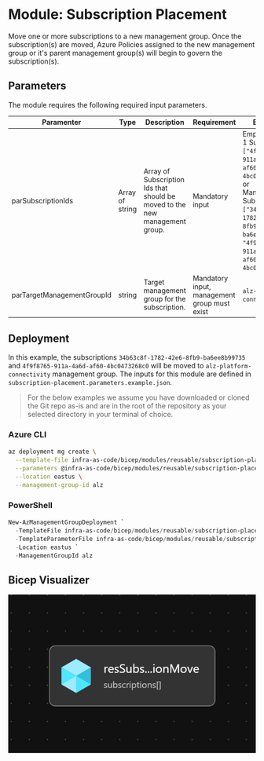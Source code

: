 # Module:  Subscription Placement

Move one or more subscriptions to a new management group.  Once the subscription(s) are moved, Azure Policies assigned to the new management group or it's parent management group(s) will begin to govern the subscription(s).

## Parameters

The module requires the following required input parameters.

 Paramenter | Type | Description | Requirement | Example
----------- | ---- | ----------- | ----------- | -------
parSubscriptionIds | Array of string | Array of Subscription Ids that should be moved to the new management group. | Mandatory input | Empty: `[]` or <br />1 Subscription: `["4f9f8765-911a-4a6d-af60-4bc0473268c0"]` or<br />Many Subscriptions: `["34b63c8f-1782-42e6-8fb9-ba6ee8b99735", "4f9f8765-911a-4a6d-af60-4bc0473268c0"]`
parTargetManagementGroupId | string | Target management group for the subscription. | Mandatory input, management group must exist | `alz-platform-connectivity` |

## Deployment

In this example, the subscriptions `34b63c8f-1782-42e6-8fb9-ba6ee8b99735` and `4f9f8765-911a-4a6d-af60-4bc0473268c0` will be moved to `alz-platform-connectivity` management group.  The inputs for this module are defined in `subscription-placement.parameters.example.json`.

> For the below examples we assume you have downloaded or cloned the Git repo as-is and are in the root of the repository as your selected directory in your terminal of choice.

### Azure CLI
```bash
az deployment mg create \
  --template-file infra-as-code/bicep/modules/reusable/subscription-placement/subscription-placement.bicep \
  --parameters @infra-as-code/bicep/modules/reusable/subscription-placement/subscription-placement.parameters.example.json \
  --location eastus \
  --management-group-id alz
```

### PowerShell

```powershell
New-AzManagementGroupDeployment `
  -TemplateFile infra-as-code/bicep/modules/reusable/subscription-placement/subscription-placement.bicep `
  -TemplateParameterFile infra-as-code/bicep/modules/reusable/subscription-placement/subscription-placement.parameters.example.json `
  -Location eastus `
  -ManagementGroupId alz
```

## Bicep Visualizer

![Bicep Visualizer](media/bicep-visualizer.png "Bicep Visualizer")
